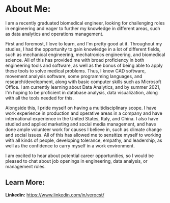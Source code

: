 # About Me:
I am a recently graduated biomedical engineer, looking for challenging roles in engineering and eager to further my knowledge in different areas, such as data analytics and operations management.

First and foremost, I love to learn, and I'm pretty good at it. Throughout my studies, I had the opportunity to gain knowledge in a lot of different fields, such as mechanical engineering, mechatronics engineering, and biomedical science. All of this has provided me with broad proficiency in both engineering tools and software, as well as the bonus of being able to apply these tools to solve medical problems. Thus, I know CAD software, movement analysis software, some programming languages, and research/development, along with basic computer skills such as Microsoft Office. I am currently learning about Data Analytics, and by summer 2021, I'm hoping to be proficient in database analysis, data visualization, along with all the tools needed for this.

Alongside this, I pride myself on having a multidisciplinary scope. I have work experience in production and operative areas in a company and have international experience in the United States, Italy, and China. I also have studied and applied marketing and social media management, and have done ample volunteer work for causes I believe in, such as climate change and social issues. All of this has allowed me to sensitize myself to working with all kinds of people, developing tolerance, empathy, and leadership, as well as the confidence to carry myself in a work environment.

I am excited to hear about potential career opportunities, so I would be pleased to chat about job openings in engineering, data analysis, or management roles.

## Learn More:
**Linkedin:** https://www.linkedin.com/in/verocst/
